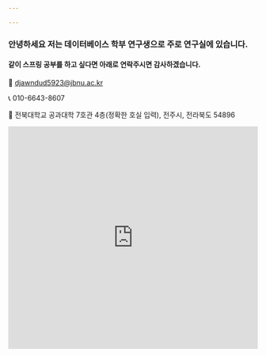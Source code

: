 ```yaml
---

---
```


### 안녕하세요 저는 데이터베이스 학부 연구생으로 주로 연구실에 있습니다.     
  ####   같이 스프링 공부를 하고 싶다면 아래로 연락주시면 감사하겠습니다.

📧 [djawndud5923@jbnu.ac.kr](djawndud5923@jbnu.ac.kr)

📞 010-6643-8607

📍 전북대학교 공과대학 7호관 4층(정확한 호실 입력), 전주시, 전라북도 54896

<iframe
width="100%"
height="450"
frameborder="0"
style="border:0"
src="https://map.naver.com/p/search/%EC%A0%84%EB%B6%81%EB%8C%80%20%EA%B3%B5%EA%B3%BC%EB%8C%80%ED%95%99%207%ED%98%B8%EA%B4%80/place/17474997?c=15.00,0,0,0,dh&isCorrectAnswer=true"
allowfullscreen>
</iframe>
